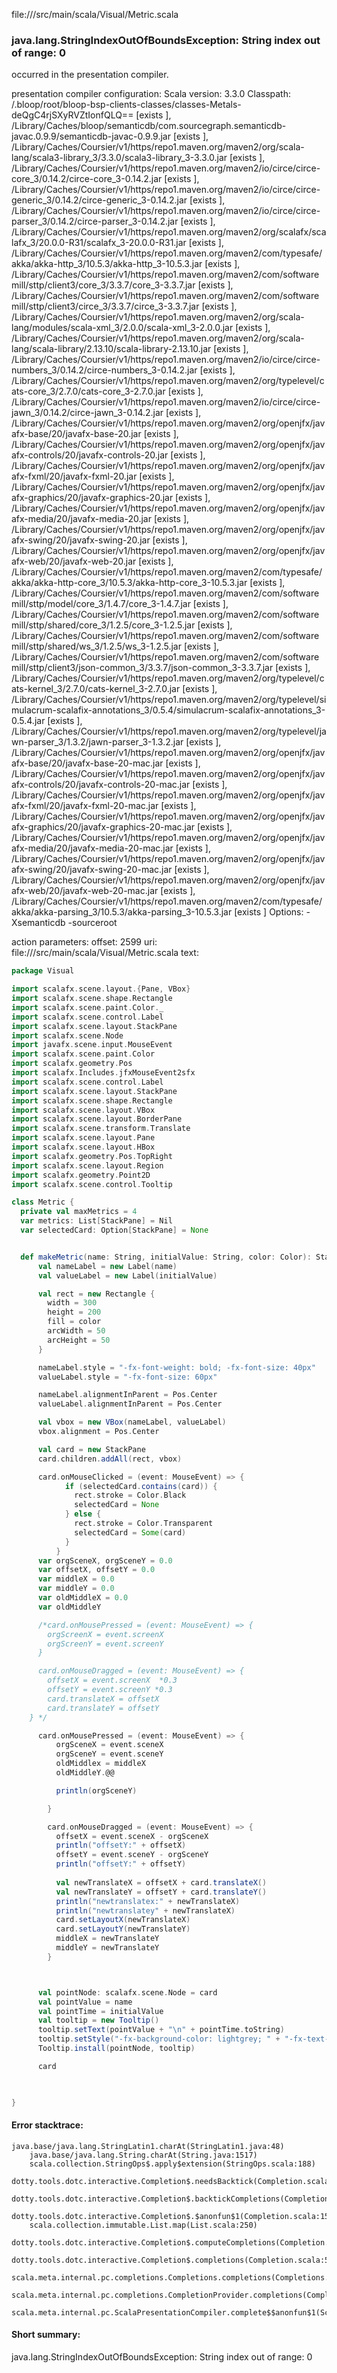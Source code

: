 file://<WORKSPACE>/src/main/scala/Visual/Metric.scala
### java.lang.StringIndexOutOfBoundsException: String index out of range: 0

occurred in the presentation compiler.

presentation compiler configuration:
Scala version: 3.3.0
Classpath:
<WORKSPACE>/.bloop/root/bloop-bsp-clients-classes/classes-Metals-deQgC4rjSXyRVZtIonfQLQ== [exists ], <HOME>/Library/Caches/bloop/semanticdb/com.sourcegraph.semanticdb-javac.0.9.9/semanticdb-javac-0.9.9.jar [exists ], <HOME>/Library/Caches/Coursier/v1/https/repo1.maven.org/maven2/org/scala-lang/scala3-library_3/3.3.0/scala3-library_3-3.3.0.jar [exists ], <HOME>/Library/Caches/Coursier/v1/https/repo1.maven.org/maven2/io/circe/circe-core_3/0.14.2/circe-core_3-0.14.2.jar [exists ], <HOME>/Library/Caches/Coursier/v1/https/repo1.maven.org/maven2/io/circe/circe-generic_3/0.14.2/circe-generic_3-0.14.2.jar [exists ], <HOME>/Library/Caches/Coursier/v1/https/repo1.maven.org/maven2/io/circe/circe-parser_3/0.14.2/circe-parser_3-0.14.2.jar [exists ], <HOME>/Library/Caches/Coursier/v1/https/repo1.maven.org/maven2/org/scalafx/scalafx_3/20.0.0-R31/scalafx_3-20.0.0-R31.jar [exists ], <HOME>/Library/Caches/Coursier/v1/https/repo1.maven.org/maven2/com/typesafe/akka/akka-http_3/10.5.3/akka-http_3-10.5.3.jar [exists ], <HOME>/Library/Caches/Coursier/v1/https/repo1.maven.org/maven2/com/softwaremill/sttp/client3/core_3/3.3.7/core_3-3.3.7.jar [exists ], <HOME>/Library/Caches/Coursier/v1/https/repo1.maven.org/maven2/com/softwaremill/sttp/client3/circe_3/3.3.7/circe_3-3.3.7.jar [exists ], <HOME>/Library/Caches/Coursier/v1/https/repo1.maven.org/maven2/org/scala-lang/modules/scala-xml_3/2.0.0/scala-xml_3-2.0.0.jar [exists ], <HOME>/Library/Caches/Coursier/v1/https/repo1.maven.org/maven2/org/scala-lang/scala-library/2.13.10/scala-library-2.13.10.jar [exists ], <HOME>/Library/Caches/Coursier/v1/https/repo1.maven.org/maven2/io/circe/circe-numbers_3/0.14.2/circe-numbers_3-0.14.2.jar [exists ], <HOME>/Library/Caches/Coursier/v1/https/repo1.maven.org/maven2/org/typelevel/cats-core_3/2.7.0/cats-core_3-2.7.0.jar [exists ], <HOME>/Library/Caches/Coursier/v1/https/repo1.maven.org/maven2/io/circe/circe-jawn_3/0.14.2/circe-jawn_3-0.14.2.jar [exists ], <HOME>/Library/Caches/Coursier/v1/https/repo1.maven.org/maven2/org/openjfx/javafx-base/20/javafx-base-20.jar [exists ], <HOME>/Library/Caches/Coursier/v1/https/repo1.maven.org/maven2/org/openjfx/javafx-controls/20/javafx-controls-20.jar [exists ], <HOME>/Library/Caches/Coursier/v1/https/repo1.maven.org/maven2/org/openjfx/javafx-fxml/20/javafx-fxml-20.jar [exists ], <HOME>/Library/Caches/Coursier/v1/https/repo1.maven.org/maven2/org/openjfx/javafx-graphics/20/javafx-graphics-20.jar [exists ], <HOME>/Library/Caches/Coursier/v1/https/repo1.maven.org/maven2/org/openjfx/javafx-media/20/javafx-media-20.jar [exists ], <HOME>/Library/Caches/Coursier/v1/https/repo1.maven.org/maven2/org/openjfx/javafx-swing/20/javafx-swing-20.jar [exists ], <HOME>/Library/Caches/Coursier/v1/https/repo1.maven.org/maven2/org/openjfx/javafx-web/20/javafx-web-20.jar [exists ], <HOME>/Library/Caches/Coursier/v1/https/repo1.maven.org/maven2/com/typesafe/akka/akka-http-core_3/10.5.3/akka-http-core_3-10.5.3.jar [exists ], <HOME>/Library/Caches/Coursier/v1/https/repo1.maven.org/maven2/com/softwaremill/sttp/model/core_3/1.4.7/core_3-1.4.7.jar [exists ], <HOME>/Library/Caches/Coursier/v1/https/repo1.maven.org/maven2/com/softwaremill/sttp/shared/core_3/1.2.5/core_3-1.2.5.jar [exists ], <HOME>/Library/Caches/Coursier/v1/https/repo1.maven.org/maven2/com/softwaremill/sttp/shared/ws_3/1.2.5/ws_3-1.2.5.jar [exists ], <HOME>/Library/Caches/Coursier/v1/https/repo1.maven.org/maven2/com/softwaremill/sttp/client3/json-common_3/3.3.7/json-common_3-3.3.7.jar [exists ], <HOME>/Library/Caches/Coursier/v1/https/repo1.maven.org/maven2/org/typelevel/cats-kernel_3/2.7.0/cats-kernel_3-2.7.0.jar [exists ], <HOME>/Library/Caches/Coursier/v1/https/repo1.maven.org/maven2/org/typelevel/simulacrum-scalafix-annotations_3/0.5.4/simulacrum-scalafix-annotations_3-0.5.4.jar [exists ], <HOME>/Library/Caches/Coursier/v1/https/repo1.maven.org/maven2/org/typelevel/jawn-parser_3/1.3.2/jawn-parser_3-1.3.2.jar [exists ], <HOME>/Library/Caches/Coursier/v1/https/repo1.maven.org/maven2/org/openjfx/javafx-base/20/javafx-base-20-mac.jar [exists ], <HOME>/Library/Caches/Coursier/v1/https/repo1.maven.org/maven2/org/openjfx/javafx-controls/20/javafx-controls-20-mac.jar [exists ], <HOME>/Library/Caches/Coursier/v1/https/repo1.maven.org/maven2/org/openjfx/javafx-fxml/20/javafx-fxml-20-mac.jar [exists ], <HOME>/Library/Caches/Coursier/v1/https/repo1.maven.org/maven2/org/openjfx/javafx-graphics/20/javafx-graphics-20-mac.jar [exists ], <HOME>/Library/Caches/Coursier/v1/https/repo1.maven.org/maven2/org/openjfx/javafx-media/20/javafx-media-20-mac.jar [exists ], <HOME>/Library/Caches/Coursier/v1/https/repo1.maven.org/maven2/org/openjfx/javafx-swing/20/javafx-swing-20-mac.jar [exists ], <HOME>/Library/Caches/Coursier/v1/https/repo1.maven.org/maven2/org/openjfx/javafx-web/20/javafx-web-20-mac.jar [exists ], <HOME>/Library/Caches/Coursier/v1/https/repo1.maven.org/maven2/com/typesafe/akka/akka-parsing_3/10.5.3/akka-parsing_3-10.5.3.jar [exists ]
Options:
-Xsemanticdb -sourceroot <WORKSPACE>


action parameters:
offset: 2599
uri: file://<WORKSPACE>/src/main/scala/Visual/Metric.scala
text:
```scala
package Visual

import scalafx.scene.layout.{Pane, VBox}
import scalafx.scene.shape.Rectangle
import scalafx.scene.paint.Color._
import scalafx.scene.control.Label
import scalafx.scene.layout.StackPane
import scalafx.scene.Node
import javafx.scene.input.MouseEvent
import scalafx.scene.paint.Color
import scalafx.geometry.Pos
import scalafx.Includes.jfxMouseEvent2sfx
import scalafx.scene.control.Label
import scalafx.scene.layout.StackPane
import scalafx.scene.shape.Rectangle
import scalafx.scene.layout.VBox
import scalafx.scene.layout.BorderPane
import scalafx.scene.transform.Translate
import scalafx.scene.layout.Pane
import scalafx.scene.layout.HBox
import scalafx.geometry.Pos.TopRight
import scalafx.scene.layout.Region
import scalafx.geometry.Point2D
import scalafx.scene.control.Tooltip

class Metric {
  private val maxMetrics = 4
  var metrics: List[StackPane] = Nil
  var selectedCard: Option[StackPane] = None


  def makeMetric(name: String, initialValue: String, color: Color): StackPane =
      val nameLabel = new Label(name)
      val valueLabel = new Label(initialValue)

      val rect = new Rectangle {
        width = 300
        height = 200
        fill = color
        arcWidth = 50
        arcHeight = 50
      }

      nameLabel.style = "-fx-font-weight: bold; -fx-font-size: 40px"
      valueLabel.style = "-fx-font-size: 60px"

      nameLabel.alignmentInParent = Pos.Center
      valueLabel.alignmentInParent = Pos.Center

      val vbox = new VBox(nameLabel, valueLabel)
      vbox.alignment = Pos.Center

      val card = new StackPane
      card.children.addAll(rect, vbox)

      card.onMouseClicked = (event: MouseEvent) => {
            if (selectedCard.contains(card)) {
              rect.stroke = Color.Black
              selectedCard = None
            } else {
              rect.stroke = Color.Transparent
              selectedCard = Some(card)
            }
          }
      var orgSceneX, orgSceneY = 0.0
      var offsetX, offsetY = 0.0
      var middleX = 0.0
      var middleY = 0.0
      var oldMiddleX = 0.0
      var oldMiddleY

      /*card.onMousePressed = (event: MouseEvent) => {
        orgScreenX = event.screenX
        orgScreenY = event.screenY
      }

      card.onMouseDragged = (event: MouseEvent) => {
        offsetX = event.screenX  *0.3
        offsetY = event.screenY *0.3
        card.translateX = offsetX
        card.translateY = offsetY
    } */

      card.onMousePressed = (event: MouseEvent) => {
          orgSceneX = event.sceneX
          orgSceneY = event.sceneY
          oldMiddlex = middleX
          oldMiddleY.@@

          println(orgSceneY)

        }

        card.onMouseDragged = (event: MouseEvent) => {
          offsetX = event.sceneX - orgSceneX
          println("offsetY:" + offsetX) 
          offsetY = event.sceneY - orgSceneY
          println("offsetY:" + offsetY) 
          
          val newTranslateX = offsetX + card.translateX()
          val newTranslateY = offsetY + card.translateY()
          println("newtranslatex:" + newTranslateX)
          println("newtranslatey" + newTranslateX)
          card.setLayoutX(newTranslateX) 
          card.setLayoutY(newTranslateY) 
          middleX = newTranslateY
          middleY = newTranslateY
        }



      val pointNode: scalafx.scene.Node = card
      val pointValue = name
      val pointTime = initialValue
      val tooltip = new Tooltip()
      tooltip.setText(pointValue + "\n" + pointTime.toString)
      tooltip.setStyle("-fx-background-color: lightgrey; " + "-fx-text-fill: black; ")
      Tooltip.install(pointNode, tooltip)

      card

  

}
```



#### Error stacktrace:

```
java.base/java.lang.StringLatin1.charAt(StringLatin1.java:48)
	java.base/java.lang.String.charAt(String.java:1517)
	scala.collection.StringOps$.apply$extension(StringOps.scala:188)
	dotty.tools.dotc.interactive.Completion$.needsBacktick(Completion.scala:187)
	dotty.tools.dotc.interactive.Completion$.backtickCompletions(Completion.scala:167)
	dotty.tools.dotc.interactive.Completion$.$anonfun$1(Completion.scala:154)
	scala.collection.immutable.List.map(List.scala:250)
	dotty.tools.dotc.interactive.Completion$.computeCompletions(Completion.scala:154)
	dotty.tools.dotc.interactive.Completion$.completions(Completion.scala:50)
	scala.meta.internal.pc.completions.Completions.completions(Completions.scala:202)
	scala.meta.internal.pc.completions.CompletionProvider.completions(CompletionProvider.scala:86)
	scala.meta.internal.pc.ScalaPresentationCompiler.complete$$anonfun$1(ScalaPresentationCompiler.scala:146)
```
#### Short summary: 

java.lang.StringIndexOutOfBoundsException: String index out of range: 0